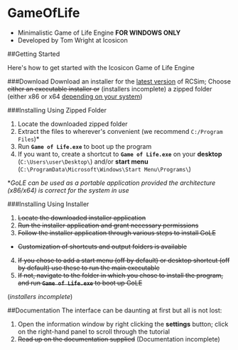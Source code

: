 # GameOfLife
- Minimalistic Game of Life Engine **FOR WINDOWS ONLY**
- Developed by Tom Wright at Icosicon

##Getting Started

Here's how to get started with the Icosicon Game of Life Engine

###Download
Download an installer for the [latest version](https://github.com/Icosicon/GameOfLife/releases/latest) of RCSim;
Choose ~~either an executable installer or~~ (installers incomplete) a zipped folder (either x86 or x64 [depending on your system](http://support.wdc.com/knowledgebase/answer.aspx?ID=9405))

###Installing Using Zipped Folder
1. Locate the downloaded zipped folder
2. Extract the files to wherever's convenient (we recommend `C:/Program Files`)\*
3. Run **`Game of Life.exe`** to boot up the program
4. If you want to, create a shortcut to **`Game of Life.exe`** on your **desktop** (`C:\Users\user\Desktop\`) and/or **start menu** (`C:\ProgramData\Microsoft\Windows\Start Menu\Programs\`)

\**GoLE can be used as a portable application provided the architecture (x86/x64) is correct for the system in use*

###Installing Using Installer
1. ~~Locate the downloaded installer application~~
2. ~~Run the installer application and grant necessary permissions~~
3. ~~Follow the installer application through various steps to install GoLE~~
  * ~~Customization of shortcuts and output folders is available~~
4. ~~If you chose to add a start menu (off by default) or desktop shortcut (off by default) use these to run the main executable~~
5. ~~If not, navigate to the folder in which you chose to install the program, and run **`Game of Life.exe`** to boot up GoLE~~

(*installers incomplete*)


##Documentation
The interface can be daunting at first but all is not lost:

1. Open the information window by right clicking the **settings** button; click on the right-hand panel to scroll through the tutorial
2. ~~Read up on the documentation supplied~~ (Documentation incomplete)
